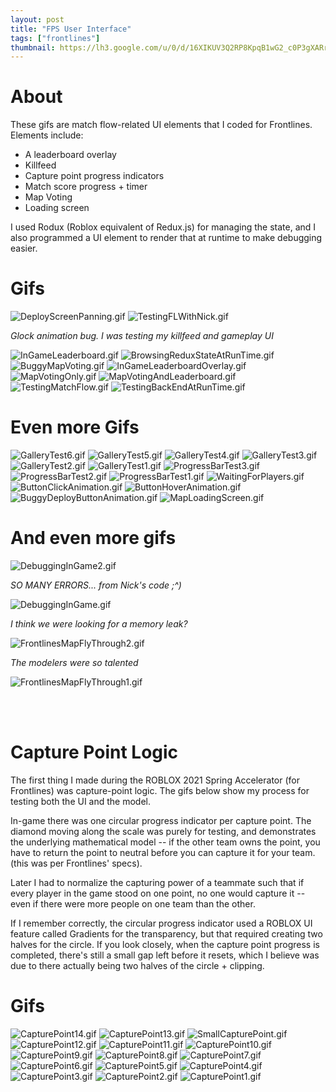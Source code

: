```yaml
---
layout: post
title: "FPS User Interface"
tags: ["frontlines"]
thumbnail: https://lh3.google.com/u/0/d/16XIKUV3Q2RP8KpqB1wG2_c0P3gXARr6v
---
```


# About
These gifs are match flow-related UI elements that I coded for Frontlines. Elements include:

* A leaderboard overlay
* Killfeed
* Capture point progress indicators
* Match score progress + timer
* Map Voting 
* Loading screen

I used Rodux (Roblox equivalent of Redux.js) for managing the state, and I also programmed a UI element to render that at runtime to make debugging easier. 

# Gifs

![DeployScreenPanning.gif](https://lh3.google.com/u/0/d/16XIKUV3Q2RP8KpqB1wG2_c0P3gXARr6v)
![TestingFLWithNick.gif](https://lh3.google.com/u/0/d/1d13oyN09LV7tEQDLpblZAJBc8NecotM1)

*Glock animation bug. I was testing my killfeed and gameplay UI*

![InGameLeaderboard.gif](https://lh3.google.com/u/0/d/1jYmc-6ClQ-x858plMCxGiTNcW5pJqQOg)
![BrowsingReduxStateAtRunTime.gif](https://lh3.google.com/u/0/d/1yqhkwAxFb3kFjqrxu_SH0OatPDCkA___)
![BuggyMapVoting.gif](https://lh3.google.com/u/0/d/1yJGQDMT3BSScYVg1C0iTERCdZG_J6maF)
![InGameLeaderboardOverlay.gif](https://lh3.google.com/u/0/d/1Z4etG_LDlixeGuwMQgCTCsXnK81HfCL3)
![MapVotingOnly.gif](https://lh3.google.com/u/0/d/1odwBbRzgGbvVlUN89aW2T6xuIKv2JNU5)
![MapVotingAndLeaderboard.gif](https://lh3.google.com/u/0/d/1Ker3f_p_gp7BA-g8yKHxnM9d6d0q2Ntk)
![TestingMatchFlow.gif](https://lh3.google.com/u/0/d/1h0KfMVjrh5P3c6OFHRiJY8CHn3I1MU-_)
![TestingBackEndAtRunTime.gif](https://lh3.google.com/u/0/d/1P4txo8PzjlXrEVYSczdpVRcXmD1OZyzI)

# Even more Gifs

![GalleryTest6.gif](https://lh3.google.com/u/0/d/1cJvMbnunrbaMAHXVGbXuR3mZEHxS8w1h)
![GalleryTest5.gif](https://lh3.google.com/u/0/d/1Iri8XQRO-7KjCSwjaS7A9_69-lcQBVLh)
![GalleryTest4.gif](https://lh3.google.com/u/0/d/1XWam7n6NhV2oGpQ65vUKCv7JYTHF5vhv)
![GalleryTest3.gif](https://lh3.google.com/u/0/d/1AIgQ8gOxxHMLj169Le6QASXZelaA0tky)
![GalleryTest2.gif](https://lh3.google.com/u/0/d/1uW9LypljuleVSC1fQ2yP_qf1HnobcDaQ)
![GalleryTest1.gif](https://lh3.google.com/u/0/d/1EusciAeDg2NHBJBb9PVpN4p66VRFg6l1)
![ProgressBarTest3.gif](https://lh3.google.com/u/0/d/1rdU0FoCl6Yqyc1GucjbVLg0XUJN6UPXP)
![ProgressBarTest2.gif](https://lh3.google.com/u/0/d/1gCvgODQ9wppMBVSZ5A9-c_O3p89xvTIh)
![ProgressBarTest1.gif](https://lh3.google.com/u/0/d/18vQzd9nYLGm7qFvhv9qYILite32yDt_6)
![WaitingForPlayers.gif](https://lh3.google.com/u/0/d/1NEIyjzaLybzBKd9NZiH_TFcfpoT-NLbq)
![ButtonClickAnimation.gif](https://lh3.google.com/u/0/d/1CxPRA0p8bbWqR3-cZ73usTcccycJjWv-)
![ButtonHoverAnimation.gif](https://lh3.google.com/u/0/d/11I_A5Ommt5qZKLk56KkyhTqdb1CWDIly)
![BuggyDeployButtonAnimation.gif](https://lh3.google.com/u/0/d/15cwhmFiZV8BrAOlwcSa42J65wOXdt2W0)
![MapLoadingScreen.gif](https://lh3.google.com/u/0/d/1KxndhaeDBGJpM2GgDJEujh9f4mB5J6-b)


# And even more gifs

![DebuggingInGame2.gif](https://lh3.google.com/u/0/d/1Uwi49aM_IrGPhlWMSSHBhgtfBqDG2hrY)

*SO MANY ERRORS... from Nick's code ;^)*

![DebuggingInGame.gif](https://lh3.google.com/u/0/d/1WqbgJHBP4EbA6oejqd1jY28qig17LzQL)

*I think we were looking for a memory leak?*

![FrontlinesMapFlyThrough2.gif](https://lh3.google.com/u/0/d/1NFNc2QexucchI95rtsBc1z0EB5UwVXFj)

*The modelers were so talented*

![FrontlinesMapFlyThrough1.gif](https://lh3.google.com/u/0/d/12jgy3CQp8wM2IVsBEV3tDZ9uIga28Pkb)


<br><br>

# Capture Point Logic

The first thing I made during the ROBLOX 2021 Spring Accelerator (for Frontlines) was capture-point logic. The gifs below show my process for testing both the UI and the model.

In-game there was one circular progress indicator per capture point. The diamond moving along the scale was purely for testing, and demonstrates the underlying mathematical model -- if the other team owns the point, you have to return the point to neutral before you can capture it for your team. (this was per Frontlines' specs). 

Later I had to normalize the capturing power of a teammate such that if every player in the game stood on one point, no one would capture it -- even if there were more people on one team than the other. 

If I remember correctly, the circular progress indicator used a ROBLOX UI feature called Gradients for the transparency, but that required creating two halves for the circle. If you look closely, when the capture point progress is completed, there's still a small gap left before it resets, which I believe was due to there actually being two halves of the circle + clipping.

# Gifs
![CapturePoint14.gif](https://lh3.google.com/u/0/d/1zihoZ43fODMPFHD5Az0YCQNNjV2C3SwR)
![CapturePoint13.gif](https://lh3.google.com/u/0/d/1CF2vkpgBCt-ogJGal-CXz1FB-iGNPuDe)
![SmallCapturePoint.gif](https://lh3.google.com/u/0/d/1TuAhelFw3aYOrQU0GFnRSqbGJVshN_I8)
![CapturePoint12.gif](https://lh3.google.com/u/0/d/1VOfno2scpmM2gHfIYoyS2sP3y4uIaW0r)
![CapturePoint11.gif](https://lh3.google.com/u/0/d/16L9t1bXkBvbOI2pWVx6zCCDEyi4wY9ig)
![CapturePoint10.gif](https://lh3.google.com/u/0/d/16F8Tb7qifSM-3LtnsgjRInpXtl_BQYYa)
![CapturePoint9.gif](https://lh3.google.com/u/0/d/1cbYGMWd_QcIlgAgFsT25Op8GS5SruB41)
![CapturePoint8.gif](https://lh3.google.com/u/0/d/1-4zC_tY4lMyQ99PS2IwQ0NHPb-Eozw4N)
![CapturePoint7.gif](https://lh3.google.com/u/0/d/1xhkZ08UZKe5fMPO0ZhKFkzsg-MGu6gNM)
![CapturePoint6.gif](https://lh3.google.com/u/0/d/1yjybXDG_KutbT1PbUanhGk1ArJUuiT4_)
![CapturePoint5.gif](https://lh3.google.com/u/0/d/17vADy6GvQAyBp0alZon4b44nE6zoa8KS)
![CapturePoint4.gif](https://lh3.google.com/u/0/d/16doLrKALkwoou72MFY4TkQkgn5j9KIjs)
![CapturePoint3.gif](https://lh3.google.com/u/0/d/1FP17-L9FiP4Agjc55zw1l2FjuIPHpIgR)
![CapturePoint2.gif](https://lh3.google.com/u/0/d/11Onknu3ZcKB0tnAFg_8WXS9SoEEGP1Wr)
![CapturePoint1.gif](https://lh3.google.com/u/0/d/1wWOQ0RUzT5P3FPD0f1GDUGkaLkvE55r4)